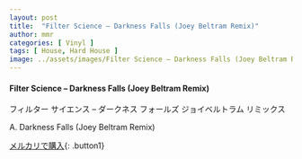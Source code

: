 ```yaml
---
layout: post
title:  "Filter Science – Darkness Falls (Joey Beltram Remix)"
author: mmr
categories: [ Vinyl ]
tags: [ House, Hard House ]
image: ../assets/images/Filter Science – Darkness Falls (Joey Beltram Remix).jpg
---
```


#### Filter Science – Darkness Falls (Joey Beltram Remix)

フィルター サイエンス – ダークネス フォールズ
ジョイベルトラム リミックス

A. Darkness Falls (Joey Beltram Remix)

[メルカリで購入](https://jp.mercari.com/item/m45484922511){: .button1}

